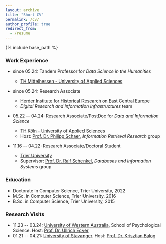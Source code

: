 ```yaml
---
layout: archive
title: "Short CV"
permalink: /cv/
author_profile: true
redirect_from:
  - /resume
---
```


{% include base_path %}



### Work Experience

* since 05.24: Tandem Professor for *Data Science in the Humanities*
  * <a href="https://www.thm.de/site/en/">TH Mittelhessen - University of Applied Sciences</a>

* since 05.24: Research Associate
  * <a href="https://www.herder-institut.de/en/welcome/">Herder Institute for Historical Research on East Central Europe</a>
  * *Digital Research and Information Infrastructures* team

* 05.22 -- 04.24: Research Associate/PostDoc for *Data and Information Science*
  * <a href="https://www.th-koeln.de/en/">TH Köln - University of Applied Sciences</a>
  * Host: <a href="https://ir.web.th-koeln.de/people/philipp-schaer/">Prof. Dr. Philipp Schaer</a>, *Information Retrieval Research* group

* 11.16 -- 04.22: Research Associate/Doctoral Student
  * <a href="https://www.uni-trier.de/en/">Trier University</a>
  * Supervisor: <a href="https://www.uni-trier.de/en/university/faculties-and-departments/faculty-iv/study-courses/computer-science/chairs/databases-and-information-systems/team/prof-dr-schenkel">Prof. Dr. Ralf Schenkel</a>, *Databases and Information Systems* group


### Education

* Doctorate in Computer Science, Trier University, 2022
* M.Sc. in Computer Science, Trier University, 2016
* B.Sc. in Computer Science, Trier University, 2015


### Research Visits

* 11.23 -- 03.24: <a href="https://www.uwa.edu.au">University of Western Australia</a>, School of Psychological Science. Host: <a href="https://www.emc-lab.org/ullrich-ecker.html">Prof. Dr. Ullrich Ecker</a>
* 01.21 -- 04.21: <a href="https://www.uis.no/nb">University of Stavanger</a>. Host: <a href="https://krisztianbalog.com/about/">Prof. Dr. Krisztian Balog</a>
